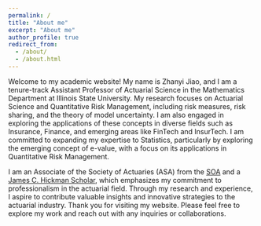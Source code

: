 ```yaml
---
permalink: /
title: "About me"
excerpt: "About me"
author_profile: true
redirect_from: 
  - /about/
  - /about.html
---
```

Welcome to my academic website! My name is Zhanyi Jiao, and I am a tenure-track Assistant Professor of Actuarial Science in the Mathematics Department at Illinois State University. My research focuses on Actuarial Science and Quantitative Risk Management, including risk measures, risk sharing, and the theory of model uncertainty. I am also engaged in exploring the applications of these concepts in diverse fields such as Insurance, Finance, and emerging areas like FinTech and InsurTech. I am committed to expanding my expertise to Statistics, particularly by exploring the emerging concept of e-value, with a focus on its applications in Quantitative Risk Management.

I am an Associate of the Society of Actuaries (ASA) from the [SOA](https://www.soa.org/) and a [James C. Hickman Scholar](https://www.soa.org/resources/announcements/press-releases/2023/2023-hickman-scholars/), which emphasizes my commitment to professionalism in the actuarial field. Through my research and experience, I aspire to contribute valuable insights and innovative strategies to the actuarial industry. Thank you for visiting my website. Please feel free to explore my work and reach out with any inquiries or collaborations.
